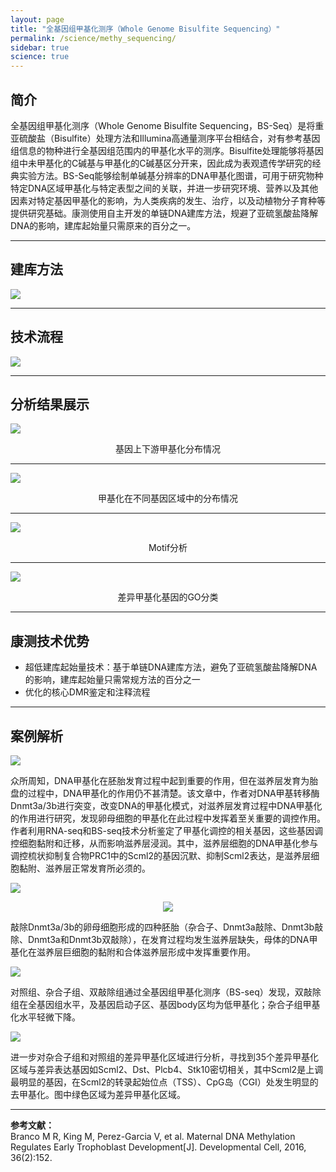 ```yaml
---
layout: page
title: "全基因组甲基化测序（Whole Genome Bisulfite Sequencing）"
permalink: /science/methy_sequencing/
sidebar: true
science: true
---
```



## 简介

全基因组甲基化测序（Whole Genome Bisulfite Sequencing，BS-Seq）是将重亚硫酸盐（Bisulfite）处理方法和Illumina高通量测序平台相结合，对有参考基因组信息的物种进行全基因组范围内的甲基化水平的测序。Bisulfite处理能够将基因组中未甲基化的C碱基与甲基化的C碱基区分开来，因此成为表观遗传学研究的经典实验方法。BS-Seq能够绘制单碱基分辨率的DNA甲基化图谱，可用于研究物种特定DNA区域甲基化与特定表型之间的关联，并进一步研究环境、营养以及其他因素对特定基因甲基化的影响，为人类疾病的发生、治疗，以及动植物分子育种等提供研究基础。康测使用自主开发的单链DNA建库方法，规避了亚硫氢酸盐降解DNA的影响，建库起始量只需原来的百分之一。

---

## 建库方法

<img src="/image/methy_sequencing/400new建库原理图-bs测序.jpg">

---

## 技术流程

<img class="fig70" src="/image/methy_sequencing/workflow.png">

---

## 分析结果展示

<img src="/image/methy_sequencing/a.png">
<p style="text-align: center; ">基因上下游甲基化分布情况</p>

---

<img src="/image/methy_sequencing/b.png">
<p style="text-align: center; ">甲基化在不同基因区域中的分布情况</p>

---

<img src="/image/methy_sequencing/c.png">
<p style="text-align: center; ">Motif分析</p>

---

<img src="/image/methy_sequencing/d.png">
<p style="text-align: center; ">差异甲基化基因的GO分类</p>

---

## 康测技术优势

* 超低建库起始量技术：基于单链DNA建库方法，避免了亚硫氢酸盐降解DNA的影响，建库起始量只需常规方法的百分之一
* 优化的核心DMR鉴定和注释流程

---

## 案例解析

<img src="/image/methy_sequencing/bs测序文献.png">

众所周知，DNA甲基化在胚胎发育过程中起到重要的作用，但在滋养层发育为胎盘的过程中，DNA甲基化的作用仍不甚清楚。该文章中，作者对DNA甲基转移酶Dnmt3a/3b进行突变，改变DNA的甲基化模式，对滋养层发育过程中DNA甲基化的作用进行研究，发现卵母细胞的甲基化在此过程中发挥着至关重要的调控作用。作者利用RNA-seq和BS-seq技术分析鉴定了甲基化调控的相关基因，这些基因调控细胞黏附和迁移，从而影响滋养层浸润。其中，滋养层细胞的DNA甲基化参与调控梳状抑制复合物PRC1中的Scml2的基因沉默、抑制Scml2表达，是滋养层细胞黏附、滋养层正常发育所必须的。

<img src="/image/methy_sequencing/bs-seq-2.png">
<p style="text-align: center; "><img src="/image/methy_sequencing/bs-seq-3.png"></p>

敲除Dnmt3a/3b的卵母细胞形成的四种胚胎（杂合子、Dnmt3a敲除、Dnmt3b敲除、Dnmt3a和Dnmt3b双敲除），在发育过程均发生滋养层缺失，母体的DNA甲基化在滋养层巨细胞的黏附和合体滋养层形成中发挥重要作用。

<img src="/image/methy_sequencing/bs-seq-4.png">

对照组、杂合子组、双敲除组通过全基因组甲基化测序（BS-seq）发现，双敲除组在全基因组水平，及基因启动子区、基因body区均为低甲基化；杂合子组甲基化水平轻微下降。

<img src="/image/methy_sequencing/bs-seq-5.png">

进一步对杂合子组和对照组的差异甲基化区域进行分析，寻找到35个差异甲基化区域与差异表达基因如Scml2、Dst、Plcb4、Stk10密切相关，其中Scml2是上调最明显的基因，在Scml2的转录起始位点（TSS）、CpG岛（CGI）处发生明显的去甲基化。图中绿色区域为差异甲基化区域。

---

<div><strong>参考文献：</strong></div>

<div>Branco M R, King M, Perez-Garcia V, et al. Maternal DNA Methylation Regulates Early Trophoblast Development[J]. Developmental Cell, 2016, 36(2):152.</div>


